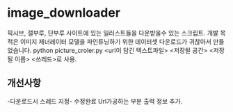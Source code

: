 # image_downloader

픽시브, 갤부루, 단부루 사이트에 있는 일러스트들을 다운받을수 있는 스크립트.
개발 목적은 이미지 제너레이터 모델을 파인튜닝하기 위한 데이터셋 다운로드가 귀찮아서 만들었습니다.
python picture_croler.py <url이 담긴 텍스트파일> <저장될 공간> <저장될 이름> <쓰레드>로 사용.

## 개선사항
-다운로드시 스레드 지정- 수정완료
Url가공하는 부분 출력 정보 추가.
